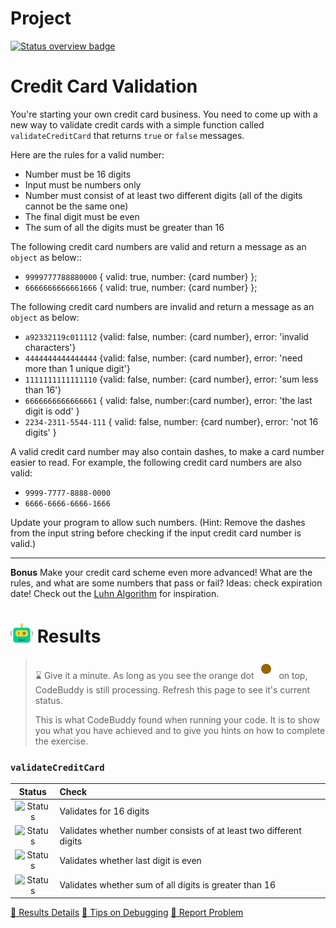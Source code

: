 # Project
[![Status overview badge](../../blob/badges/.github/badges/main/badge.svg)](#-results)

# Credit Card Validation

You're starting your own credit card business. You need to come up with a new way to validate credit cards with a simple function called  `validateCreditCard`  that returns  `true`  or  `false` messages.

Here are the rules for a valid number:

-   Number must be 16 digits
-   Input must be numbers only
-   Number must consist of at least two different digits (all of the digits cannot be the same one)
-   The final digit must be even
-   The sum of all the digits must be greater than 16

The following credit card numbers are valid and return a message as an `object` as below::

-   `9999777788880000` { valid: true, number: {card number} };
-   `6666666666661666` { valid: true, number: {card number} };

The following credit card numbers are invalid and return a message as an `object` as below:

-   `a92332119c011112`  {valid: false, number: {card number}, error: 'invalid characters'}
-   `4444444444444444`  {valid: false, number: {card number}, error: 'need more than 1 unique digit'}
-   `1111111111111110`  {valid: false, number: {card number}, error: 'sum less than 16'}
-   `6666666666666661`  { valid: false, number:{card number}, error: 'the last digit is odd' }
-   `2234-2311-5544-111`  { valid: false, number: {card number}, error: 'not 16 digits' }


A valid credit card number may also contain dashes, to make a card number easier to read. For example, the following credit card numbers are also valid:

-   `9999-7777-8888-0000`
-   `6666-6666-6666-1666`

Update your program to allow such numbers. (Hint: Remove the dashes from the input string before checking if the input credit card number is valid.)

----------

**Bonus**  Make your credit card scheme even more advanced! What are the rules, and what are some numbers that pass or fail? Ideas: check expiration date! Check out the  [Luhn Algorithm](https://en.wikipedia.org/wiki/Luhn_algorithm)  for inspiration.

[//]: # (autograding info start)
# <img src="https://github.com/DCI-EdTech/autograding-setup/raw/main/assets/bot-large.svg" alt="" data-canonical-src="https://github.com/DCI-EdTech/autograding-setup/raw/main/assets/bot-large.svg" height="31" /> Results
> ⌛ Give it a minute. As long as you see the orange dot ![processing](https://raw.githubusercontent.com/DCI-EdTech/autograding-setup/main/assets/processing.svg) on top, CodeBuddy is still processing. Refresh this page to see it's current status.
>
> This is what CodeBuddy found when running your code. It is to show you what you have achieved and to give you hints on how to complete the exercise.


### `validateCreditCard`

|                 Status                  | Check                                                                                    |
| :-------------------------------------: | :--------------------------------------------------------------------------------------- |
| ![Status](../../blob/badges/.github/badges/main/status0.svg) | Validates for 16 digits |
| ![Status](../../blob/badges/.github/badges/main/status1.svg) | Validates whether number consists of at least two different digits |
| ![Status](../../blob/badges/.github/badges/main/status2.svg) | Validates whether last digit is even |
| ![Status](../../blob/badges/.github/badges/main/status3.svg) | Validates whether sum of all digits is greater than 16 |



[🔬 Results Details](../../actions)
[🐞 Tips on Debugging](https://github.com/DCI-EdTech/autograding-setup/wiki/How-to-work-with-CodeBuddy)
[📢 Report Problem](https://docs.google.com/forms/d/e/1FAIpQLSfS8wPh6bCMTLF2wmjiE5_UhPiOEnubEwwPLN_M8zTCjx5qbg/viewform?usp=pp_url&entry.652569746=PB-CreditCard-Validation-Project)


[//]: # (autograding info end)
